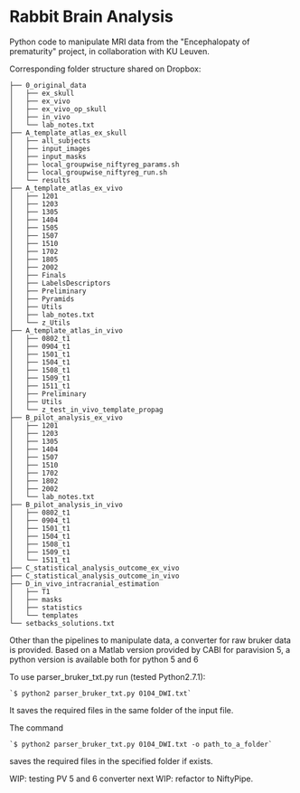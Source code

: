 # Rabbit Brain Analysis

Python code to manipulate MRI data from the "Encephalopaty of prematurity" project, in collaboration with KU Leuven.

Corresponding folder structure shared on Dropbox:
```
├── 0_original_data
│   ├── ex_skull
│   ├── ex_vivo
│   ├── ex_vivo_op_skull
│   ├── in_vivo
│   └── lab_notes.txt
├── A_template_atlas_ex_skull
│   ├── all_subjects
│   ├── input_images
│   ├── input_masks
│   ├── local_groupwise_niftyreg_params.sh
│   ├── local_groupwise_niftyreg_run.sh
│   └── results
├── A_template_atlas_ex_vivo
│   ├── 1201
│   ├── 1203
│   ├── 1305
│   ├── 1404
│   ├── 1505
│   ├── 1507
│   ├── 1510
│   ├── 1702
│   ├── 1805
│   ├── 2002
│   ├── Finals
│   ├── LabelsDescriptors
│   ├── Preliminary
│   ├── Pyramids
│   ├── Utils
│   ├── lab_notes.txt
│   └── z_Utils
├── A_template_atlas_in_vivo
│   ├── 0802_t1
│   ├── 0904_t1
│   ├── 1501_t1
│   ├── 1504_t1
│   ├── 1508_t1
│   ├── 1509_t1
│   ├── 1511_t1
│   ├── Preliminary
│   ├── Utils
│   └── z_test_in_vivo_template_propag
├── B_pilot_analysis_ex_vivo
│   ├── 1201
│   ├── 1203
│   ├── 1305
│   ├── 1404
│   ├── 1507
│   ├── 1510
│   ├── 1702
│   ├── 1802
│   ├── 2002
│   └── lab_notes.txt
├── B_pilot_analysis_in_vivo
│   ├── 0802_t1
│   ├── 0904_t1
│   ├── 1501_t1
│   ├── 1504_t1
│   ├── 1508_t1
│   ├── 1509_t1
│   └── 1511_t1
├── C_statistical_analysis_outcome_ex_vivo
├── C_statistical_analysis_outcome_in_vivo
├── D_in_vivo_intracranial_estimation
│   ├── T1
│   ├── masks
│   ├── statistics
│   └── templates
└── setbacks_solutions.txt
```


Other than the pipelines to manipulate data, a converter for raw bruker data is provided.
Based on a Matlab version provided by CABI for paravision 5, a python version is available both for python 5 and 6

To use parser_bruker_txt.py run (tested Python2.7.1):

    `$ python2 parser_bruker_txt.py 0104_DWI.txt` 

It saves the required files in the same folder of the input file.

The command

    `$ python2 parser_bruker_txt.py 0104_DWI.txt -o path_to_a_folder`

saves the required files in the specified folder if exists. 

WIP: testing PV 5 and 6 converter
next WIP: refactor to NiftyPipe.
